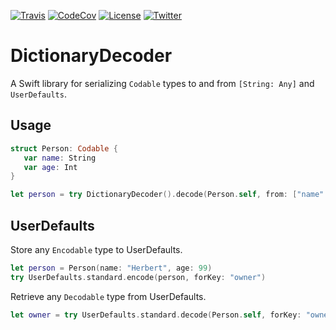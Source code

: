 [![Travis](https://img.shields.io/travis/swhitty/DictionaryDecoder.svg)](https://travis-ci.org/swhitty/DictionaryDecoder)
[![CodeCov](https://codecov.io/gh/swhitty/DictionaryDecoder/branch/master/graphs/badge.svg)](https://codecov.io/gh/swhitty/DictionaryDecoder/branch/master)
[![License](https://img.shields.io/badge/license-zlib-lightgrey.svg)](https://opensource.org/licenses/Zlib)
[![Twitter](https://img.shields.io/badge/twitter-@simonwhitty-blue.svg)](http://twitter.com/simonwhitty)

# DictionaryDecoder
A Swift library for serializing `Codable` types to and from `[String: Any]` and `UserDefaults`.

## Usage
```swift
struct Person: Codable {
   var name: String
   var age: Int
}

let person = try DictionaryDecoder().decode(Person.self, from: ["name": "Herbert", "age": 99])
```

## UserDefaults
Store any `Encodable` type to UserDefaults.
```swift
let person = Person(name: "Herbert", age: 99)
try UserDefaults.standard.encode(person, forKey: "owner")
```

Retrieve any `Decodable` type from UserDefaults.
```swift
let owner = try UserDefaults.standard.decode(Person.self, forKey: "owner")
```
